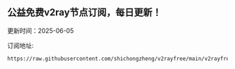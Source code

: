 ## 公益免费v2ray节点订阅，每日更新！
更新时间：2025-06-05

订阅地址:
```
https://raw.githubusercontent.com/shichongzheng/v2rayfree/main/v2rayfree
```
